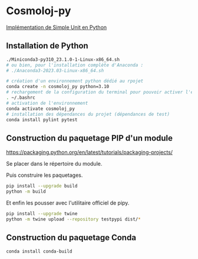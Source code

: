 # Cosmoloj-py

[Implémentation de Simple Unit en Python](unit-simple/)

## Installation de Python

```bash
./Miniconda3-py310_23.1.0-1-Linux-x86_64.sh
# ou bien, pour l'installation complète d'Anaconda :
# ./Anaconda3-2023.03-Linux-x86_64.sh

# création d'un environnement python dédié au rpojet
conda create -n cosmoloj_py python=3.10
# rechargement de la configuration du terminal pour pouvoir activer l'environnement python
. ~/.bashrc
# activation de l'environnement
conda activate cosmoloj_py
# installation des dépendances du projet (dépendances de test)
conda install pylint pytest
```

## Construction du paquetage PIP d'un module

https://packaging.python.org/en/latest/tutorials/packaging-projects/

Se placer dans le répertoire du module.

Puis construire les paquetages.

```bash
pip install --upgrade build
python -m build
```

Et enfin les pousser avec l'utilitaire officiel de pipy.

```bash
pip install --upgrade twine
python -m twine upload --repository testpypi dist/*
```

## Construction du paquetage Conda

```
conda install conda-build

```
